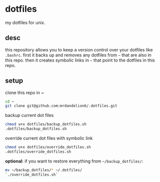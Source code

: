 # dotfiles

my dotfiles for unix.

## desc

this repository allows you to keep a version control over your dotfiles like `.bashrc`. first it backs up and removes any dotfiles from `~` that are also in this repo. then it creates symbolic links in `~` that point to the dotfiles in this repo.

## setup

clone this repo in ~
```bash
cd ~
git clone git@github.com:mrdandelion6/.dotfiles.git
```

backup current dot files
```bash
chmod u+x dotfiles/backup_dotfiles.sh
.dotfiles/backup_dotfiles.sh
```

override current dot files with symbolic link
```bash
chmod u+x dotfiles/override_dotfiles.sh
.dotfiles/override_dotfiles.sh
```

**optional**: if you want to restore everything from `~/backup_dotfiles/`:
```bash
mv ~/backup_dotfiles/* ~/.dotfiles/
`./override_dotfiles.sh`
```
